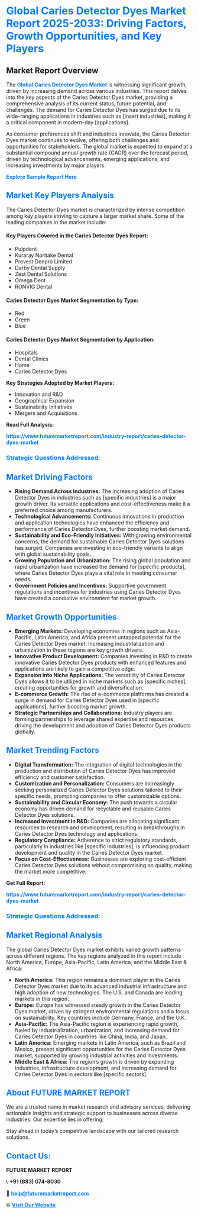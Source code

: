 <h1 style="color: #007BFF;">Global Caries Detector Dyes Market Report 2025-2033: Driving Factors, Growth Opportunities, and Key Players</h1>

<section id="overview">
<h2>Market Report Overview</h2>
<p>The <a href="https://www.futuremarketreport.com/industry-report/caries-detector-dyes-market" style="color: #007BFF; text-decoration: none;"><strong>Global Caries Detector Dyes Market</strong></a> is witnessing significant growth, driven by increasing demand across various industries. This report delves into the key aspects of the Caries Detector Dyes market, providing a comprehensive analysis of its current status, future potential, and challenges. The demand for Caries Detector Dyes has surged due to its wide-ranging applications in industries such as [insert industries], making it a critical component in modern-day [applications].</p>
<p>As consumer preferences shift and industries innovate, the Caries Detector Dyes market continues to evolve, offering both challenges and opportunities for stakeholders. The global market is expected to expand at a substantial compound annual growth rate (CAGR) over the forecast period, driven by technological advancements, emerging applications, and increasing investments by major players.</p>
</section>

<section id="overview">
<p><a href="https://www.futuremarketreport.com/request-sample/reportId=123439" style="color: #007BFF; text-decoration: none;"><strong>Explore Sample Report Here</strong></a></p>
</section>

<section id="key-players">
<h2 style="color: #007BFF;">Market Key Players Analysis</h2>
<p>The Caries Detector Dyes market is characterized by intense competition among key players striving to capture a larger market share. Some of the leading companies in the market include:</p>
<h4>Key Players Covered in the Caries Detector Dyes Report:</h4>
<ul><li>Pulpdent</li><li>Kuraray Noritake Dental</li><li>Prevest Denpro Limited</li><li>Darby Dental Supply</li><li>Zest Dental Solutions</li><li>Omega Dent</li><li>RONVIG Dental</li></ul>
<h4>Caries Detector Dyes Market Segmentation by Type:</h4>
<ul><li>Red</li><li>Green</li><li>Blue</li></ul>

<h4>Caries Detector Dyes Market Segmentation by Application:</h4>
<ul><li>Hospitals</li><li>Dental Clinics</li><li>Home</li><li>Caries Detector Dyes</li></ul>
<p><strong>Key Strategies Adopted by Market Players:</strong></p>
<ul>
<li>Innovation and R&D</li>
<li>Geographical Expansion</li>
<li>Sustainability Initiatives</li>
<li>Mergers and Acquisitions</li>
</ul>
</section>

<section>
<p><strong>Read Full Analysis: </strong></p><a href="https://www.futuremarketreport.com/industry-report/caries-detector-dyes-market" style="color: #007BFF; text-decoration: none;"><strong>https://www.futuremarketreport.com/industry-report/caries-detector-dyes-market</strong></a>
<h3 style="color: #007BFF;">Strategic Questions Addressed:</h3>
</section>

<section id="driving-factors">
<h2 style="color: #007BFF;">Market Driving Factors</h2>
<ul>
<li><strong>Rising Demand Across Industries:</strong> The increasing adoption of Caries Detector Dyes in industries such as [specific industries] is a major growth driver. Its versatile applications and cost-effectiveness make it a preferred choice among manufacturers.</li>
<li><strong>Technological Advancements:</strong> Continuous innovations in production and application technologies have enhanced the efficiency and performance of Caries Detector Dyes, further boosting market demand.</li>
<li><strong>Sustainability and Eco-Friendly Initiatives:</strong> With growing environmental concerns, the demand for sustainable Caries Detector Dyes solutions has surged. Companies are investing in eco-friendly variants to align with global sustainability goals.</li>
<li><strong>Growing Population and Urbanization:</strong> The rising global population and rapid urbanization have increased the demand for [specific products], where Caries Detector Dyes plays a vital role in meeting consumer needs.</li>
<li><strong>Government Policies and Incentives:</strong> Supportive government regulations and incentives for industries using Caries Detector Dyes have created a conducive environment for market growth.</li>
</ul>
</section>

<section id="growth-opportunities">
<h2 style="color: #007BFF;">Market Growth Opportunities</h2>
<ul>
<li><strong>Emerging Markets:</strong> Developing economies in regions such as Asia-Pacific, Latin America, and Africa present untapped potential for the Caries Detector Dyes market. Increasing industrialization and urbanization in these regions are key growth drivers.</li>
<li><strong>Innovative Product Development:</strong> Companies investing in R&D to create innovative Caries Detector Dyes products with enhanced features and applications are likely to gain a competitive edge.</li>
<li><strong>Expansion into Niche Applications:</strong> The versatility of Caries Detector Dyes allows it to be utilized in niche markets such as [specific niches], creating opportunities for growth and diversification.</li>
<li><strong>E-commerce Growth:</strong> The rise of e-commerce platforms has created a surge in demand for Caries Detector Dyes used in [specific applications], further boosting market growth.</li>
<li><strong>Strategic Partnerships and Collaborations:</strong> Industry players are forming partnerships to leverage shared expertise and resources, driving the development and adoption of Caries Detector Dyes products globally.</li>
</ul>
</section>

<section id="trending-factors">
<h2 style="color: #007BFF;">Market Trending Factors</h2>
<ul>
<li><strong>Digital Transformation:</strong> The integration of digital technologies in the production and distribution of Caries Detector Dyes has improved efficiency and customer satisfaction.</li>
<li><strong>Customization and Personalization:</strong> Consumers are increasingly seeking personalized Caries Detector Dyes solutions tailored to their specific needs, prompting companies to offer customizable options.</li>
<li><strong>Sustainability and Circular Economy:</strong> The push towards a circular economy has driven demand for recyclable and reusable Caries Detector Dyes solutions.</li>
<li><strong>Increased Investment in R&D:</strong> Companies are allocating significant resources to research and development, resulting in breakthroughs in Caries Detector Dyes technology and applications.</li>
<li><strong>Regulatory Compliance:</strong> Adherence to strict regulatory standards, particularly in industries like [specific industries], is influencing product development and quality in the Caries Detector Dyes market.</li>
<li><strong>Focus on Cost-Effectiveness:</strong> Businesses are exploring cost-efficient Caries Detector Dyes solutions without compromising on quality, making the market more competitive.</li>
</ul>
</section>

<section>
<p><strong>Get Full Report: </strong></p><a href="https://www.futuremarketreport.com/industry-report/caries-detector-dyes-market" style="color: #007BFF; text-decoration: none;"><strong>https://www.futuremarketreport.com/industry-report/caries-detector-dyes-market</strong></a>
<h3 style="color: #007BFF;">Strategic Questions Addressed:</h3>
</section>


<section id="regional-analysis">
<h2 style="color: #007BFF;">Market Regional Analysis</h2>
<p>The global Caries Detector Dyes market exhibits varied growth patterns across different regions. The key regions analyzed in this report include North America, Europe, Asia-Pacific, Latin America, and the Middle East & Africa:</p>
<ul>
<li><strong>North America:</strong> This region remains a dominant player in the Caries Detector Dyes market due to its advanced industrial infrastructure and high adoption of new technologies. The U.S. and Canada are leading markets in this region.</li>
<li><strong>Europe:</strong> Europe has witnessed steady growth in the Caries Detector Dyes market, driven by stringent environmental regulations and a focus on sustainability. Key countries include Germany, France, and the U.K.</li>
<li><strong>Asia-Pacific:</strong> The Asia-Pacific region is experiencing rapid growth, fueled by industrialization, urbanization, and increasing demand for Caries Detector Dyes in countries like China, India, and Japan.</li>
<li><strong>Latin America:</strong> Emerging markets in Latin America, such as Brazil and Mexico, present significant opportunities for the Caries Detector Dyes market, supported by growing industrial activities and investments.</li>
<li><strong>Middle East & Africa:</strong> The region’s growth is driven by expanding industries, infrastructure development, and increasing demand for Caries Detector Dyes in sectors like [specific sectors].</li>
</ul>
</section>

<footer>
<h2 style="color: #007BFF;">About FUTURE MARKET REPORT</h2>
<p>We are a trusted name in market research and advisory services, delivering actionable insights and strategic support to businesses across diverse industries. Our expertise lies in offering:</p>

<p>Stay ahead in today’s competitive landscape with our tailored research solutions.</p>

<h2 style="color: #007BFF;">Contact Us:</h2>
<p><strong>FUTURE MARKET REPORT</strong></p>
<p>📞 <strong>+91 (883) 074-8030</strong></p>
<p>📧 <strong><a href="mailto:help@futuremarketreport.com" style="color: #007BFF;">help@futuremarketreport.com</a></strong></p>
<p>🌐 <strong><a href="https://www.futuremarketreport.com/" style="color: #007BFF;">Visit Our Website</a></strong></p>
</footer>